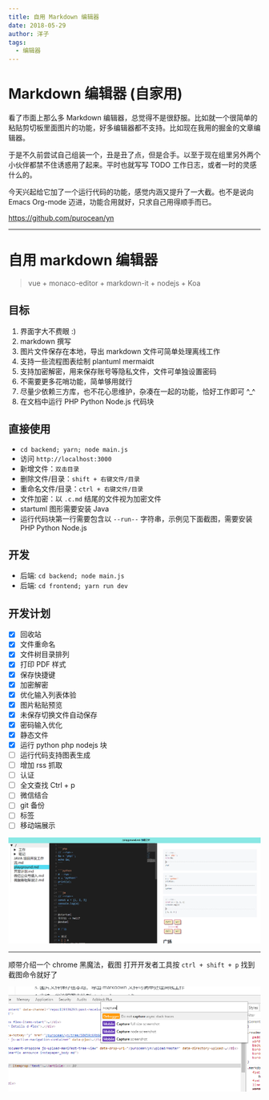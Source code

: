 ```yaml
---
title: 自用 Markdown 编辑器
date: 2018-05-29
author: 洋子
tags:
  - 编辑器
---
```



# Markdown 编辑器 (自家用)

看了市面上那么多 Markdown 编辑器，总觉得不是很舒服。比如就一个很简单的粘贴剪切板里面图片的功能，好多编辑器都不支持。比如现在我用的掘金的文章编辑器。

于是不久前尝试自己组装一个，丑是丑了点，但是合手。以至于现在组里另外两个小伙伴都禁不住诱惑用了起来。平时也就写写 TODO 工作日志，或者一时的灵感什么的。

今天兴起给它加了一个运行代码的功能，感觉内涵又提升了一大截。也不是说向 Emacs Org-mode 迈进，功能合用就好，只求自己用得顺手而已。

<https://github.com/purocean/yn>

------------------------------------------------------------------
# 自用 markdown 编辑器
>vue + monaco-editor + markdown-it + nodejs + Koa

## 目标
1. 界面字大不费眼 :)
1. markdown 撰写
2. 图片文件保存在本地，导出 markdown 文件可简单处理离线工作
3. 支持一些流程图表绘制 plantuml mermaidt
3. 支持加密解密，用来保存账号等隐私文件，文件可单独设置密码
4. 不需要更多花哨功能，简单够用就行
5. 尽量少依赖三方库，也不花心思维护，杂凑在一起的功能，恰好工作即可 ^_^
6. 在文档中运行 PHP Python Node.js 代码块

## 直接使用
+ `cd backend; yarn; node main.js`
+ 访问 `http://localhost:3000`
+ 新增文件：`双击目录`
+ 删除文件/目录：`shift + 右键文件/目录`
+ 重命名文件/目录：`ctrl + 右键文件/目录`
+ 文件加密：以 `.c.md` 结尾的文件视为加密文件
+ startuml 图形需要安装 Java
+ 运行代码块第一行需要包含以 `--run--` 字符串，示例见下面截图，需要安装 PHP Python Node.js

## 开发
+ 后端: `cd backend; node main.js`
+ 后端: `cd frontend; yarn run dev`

## 开发计划

+ [x] 回收站
+ [x] 文件重命名
+ [x] 文件树目录排列
+ [x] 打印 PDF 样式
+ [x] 保存快捷键
+ [x] 加密解密
+ [x] 优化输入列表体验
+ [x] 图片粘贴预览
+ [x] 未保存切换文件自动保存
+ [x] 密码输入优化
+ [x] 静态文件
+ [x] 运行 python php nodejs 块
+ [ ] 运行代码支持图表生成
+ [ ] 增加 rss 抓取
+ [ ] 认证
+ [ ] 全文查找 Ctrl + p
+ [ ] 微信结合
+ [ ] git 备份
+ [ ] 标签
+ [ ] 移动端展示

![](./FILES/markdown-bian-ji-qi-zi-jia-yong-.md/6328e066.png)

-------------------------------------------------------------------

顺带介绍一个 chrome 黑魔法，截图
打开开发者工具按 `ctrl + shift + p` 找到截图命令就好了

![](./FILES/markdown-bian-ji-qi-zi-jia-yong-.md/c788f75d.png)
